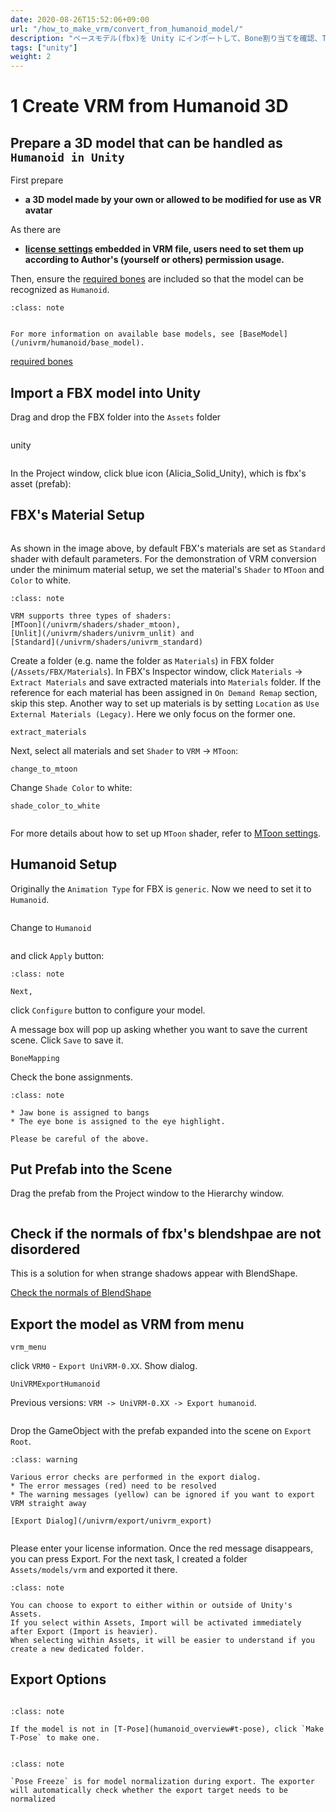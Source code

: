 ```yaml
---
date: 2020-08-26T15:52:06+09:00
url: "/how_to_make_vrm/convert_from_humanoid_model/"
description: "ベースモデル(fbx)を Unity にインポートして、Bone割り当てを確認、T-Pose にする、ライセンスを記述して出力(正規化)する"
tags: ["unity"]
weight: 2
---
```


# 1 Create VRM from Humanoid 3D

## Prepare a 3D model that can be handled as `Humanoid in Unity`

First prepare

* **a 3D model made by your own or allowed to be modified for use as VR avatar** 

As there are

* **[license settings](vrm_meta) embedded in VRM file, users need to set them up according to Author's (yourself or others) permission usage.**

Then, ensure the [required bones](https://github.com/vrm-c/vrm-specification/blob/master/specification/0.0/README.md#defined-bones) are included so that the model can be recognized as `Humanoid`.

```{admonition} BaseModel
:class: note


For more information on available base models, see [BaseModel](/univrm/humanoid/base_model).

```


[required bones](https://github.com/vrm-c/vrm-specification/blob/master/specification/0.0/README.ja.md#%E5%AE%9A%E7%BE%A9%E3%81%97%E3%81%A6%E3%81%84%E3%82%8B%E3%83%9C%E3%83%BC%E3%83%B3)

## Import a FBX model into Unity

Drag and drop the FBX folder into the `Assets` folder

```{figure} /_static/images/vrm/fbx_folder.jpg
```

unity

```{figure} /_static/images/vrm/assets_fbx.jpg
```

In the Project window, click blue icon (Alicia_Solid_Unity), which is fbx's asset (prefab):

## FBX's Material Setup

```{figure} /_static/images/vrm/fbx_default.jpg
```

As shown in the image above, by default FBX's materials are set as `Standard` shader with default parameters. For the demonstration of VRM conversion under the minimum material setup, we set the material's `Shader` to `MToon` and `Color` to white.

```{admonition} Shader
:class: note

VRM supports three types of shaders: 
[MToon](/univrm/shaders/shader_mtoon), 
[Unlit](/univrm/shaders/univrm_unlit) and 
[Standard](/univrm/shaders/univrm_standard)

```

Create a folder (e.g. name the folder as `Materials`) in FBX folder (`/Assets/FBX/Materials`). In FBX's Inspector window, click `Materials` -> `Extract Materials` and save extracted materials into `Materials` folder. If the reference for each material has been assigned in `On Demand Remap` section, skip this step. Another way to set up materials is by setting `Location` as `Use External Materials (Legacy)`. Here we only focus on the former one.

```{figure} /_static/images/vrm/extract_materials.jpg
extract_materials
```

Next, select all materials and set `Shader` to `VRM` -> `MToon`:

```{figure} /_static/images/vrm/change_to_mtoon.jpg
change_to_mtoon
```

Change `Shade Color` to white:

```{figure} /_static/images/vrm/shade_color_to_white.jpg
shade_color_to_white
```

```{figure} /_static/images/vrm/alicia_preview.jpg
```

For more details about how to set up `MToon` shader, refer to [MToon settings](/univrm/shaders/shader_mtoon).

## Humanoid Setup

Originally the `Animation Type` for FBX is `generic`. Now we need to set it to `Humanoid`.

```{figure} /_static/images/vrm/rig_generic.jpg
```

Change to `Humanoid`

```{figure} /_static/images/vrm/select_humanoid.jpg
```

and click `Apply` button:

```{admonition} humanoid
:class: note

Next,

```

click `Configure` button to configure your model. 

A message box will pop up asking whether you want to save the current scene. Click `Save` to save it.

```{figure} /_static/images/vrm/BoneMapping.png
BoneMapping
```

Check the bone assignments.

```{admonition} bone
:class: note

* Jaw bone is assigned to bangs
* The eye bone is assigned to the eye highlight.

Please be careful of the above.
```

## Put Prefab into the Scene

Drag the prefab from the Project window to the Hierarchy window.

```{figure} /_static/images/vrm/DragImportedModel.png
```

## Check if the normals of fbx's blendshpae are not disordered

This is a solution for when strange shadows appear with BlendShape.

[Check the normals of BlendShape](/univrm/blendshape/check_blendshape_normal)

## Export the model as VRM from menu

```{figure} /_static/images/vrm/vrm_menu.jpg
vrm_menu
```

click `VRM0` - `Export UniVRM-0.XX`. Show dialog.

```{figure} /_static/images/vrm/UniVRMExportHumanoid.jpg
UniVRMExportHumanoid
```

Previous versions: `VRM -> UniVRM-0.XX -> Export humanoid`.

```{figure} /_static/images/vrm/export058_empty.jpg
```

Drop the GameObject with the prefab expanded into the scene on `Export Root`.

```{admonition} Error
:class: warning

Various error checks are performed in the export dialog.
* The error messages (red) need to be resolved
* The warning messages (yellow) can be ignored if you want to export VRM straight away

[Export Dialog](/univrm/export/univrm_export)
```

```{figure} /_static/images/vrm/export_dialog_title_version_author.jpg
```

Please enter your license information. Once the red message disappears, you can press Export.
For the next task, I created a folder `Assets/models/vrm` and exported it there.

```{admonition} Export destination
:class: note

You can choose to export to either within or outside of Unity's Assets.
If you select within Assets, Import will be activated immediately after Export (Import is heavier).
When selecting within Assets, it will be easier to understand if you create a new dedicated folder.
```

## Export Options

```{figure} /_static/images/vrm/export_options.jpg
```

```{admonition} Pose Freeze
:class: note

If the model is not in [T-Pose](humanoid_overview#t-pose), click `Make T-Pose` to make one.


```


```{admonition} Pose Freeze
:class: note

`Pose Freeze` is for model normalization during export. The exporter will automatically check whether the export target needs to be normalized

```
